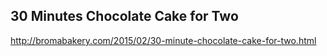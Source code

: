 ## 30 Minutes Chocolate Cake for Two

http://bromabakery.com/2015/02/30-minute-chocolate-cake-for-two.html
